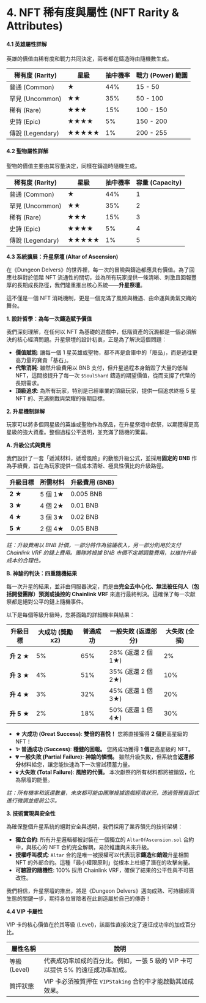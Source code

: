 # 4. NFT 稀有度與屬性 (NFT Rarity & Attributes)

#### **4.1 英雄屬性詳解**

英雄的價值由稀有度和戰力共同決定，兩者都在鑄造時由隨機數生成。

| 稀有度 (Rarity)   | 星級    | 抽中機率 | 戰力 (Power) 範圍 |
| -------------- | ----- | ---- | ------------- |
| 普通 (Common)    | ★     | 44%  | 15 - 50       |
| 罕見 (Uncommon)  | ★★    | 35%  | 50 - 100      |
| 稀有 (Rare)      | ★★★   | 15%  | 100 - 150     |
| 史詩 (Epic)      | ★★★★  | 5%   | 150 - 200     |
| 傳說 (Legendary) | ★★★★★ | 1%   | 200 - 255     |

#### **4.2 聖物屬性詳解**

聖物的價值主要由其容量決定，同樣在鑄造時隨機生成。

| 稀有度 (Rarity)   | 星級    | 抽中機率 | 容量 (Capacity) |
| -------------- | ----- | ---- | ------------- |
| 普通 (Common)    | ★     | 44%  | 1             |
| 罕見 (Uncommon)  | ★★    | 35%  | 2             |
| 稀有 (Rare)      | ★★★   | 15%  | 3             |
| 史詩 (Epic)      | ★★★★  | 5%   | 4             |
| 傳說 (Legendary) | ★★★★★ | 1%   | 5             |

**4.3 系統擴展：升星祭壇 (Altar of Ascension)**

在《Dungeon Delvers》的世界裡，每一次的冒險與鑄造都應具有價值。為了回應社群對於低階 NFT 流通性的關切，並為所有玩家提供一條清晰、刺激且回報豐厚的長期成長路徑，我們隆重推出核心系統——**升星祭壇**。

這不僅是一個 NFT 消耗機制，更是一個充滿了風險與機遇、由命運與勇氣交織的舞台。

**1. 設計哲學：為每一次鑄造賦予價值**

我們深刻理解，在任何以 NFT 為基礎的遊戲中，低階資產的沉澱都是一個必須解決的核心經濟問題。升星祭壇的設計初衷，正是為了解決這個問題：

* **價值賦能**: 讓每一個 1 星英雄或聖物，都不再是倉庫中的「廢品」，而是通往更高力量的寶貴「基石」。
* **代幣消耗**: 雖然升級費用以 BNB 支付，但升星過程本身銷毀了大量的低階 NFT，這間接提升了每一次 `$SoulShard` 鑄造的期望價值，從而支撐了代幣的長期需求。
* **頂級追求**: 為所有玩家，特別是已經畢業的頂級玩家，提供一個追求終極 5 星 NFT 的、充滿挑戰與榮耀的後期目標。

**2. 升星機制詳解**

玩家可以將多個同星級的英雄或聖物作為祭品，在升星祭壇中獻祭，以期獲得更高星級的強大資產。整個過程公平透明，並充滿了隨機的驚喜。

**A. 升級公式與費用**

我們設計了一套「遞減材料，遞增風險」的動態升級公式，並採用**固定的 BNB** 作為手續費，旨在為玩家提供一個成本清晰、極具性價比的升級路徑。

| 升級目標    | 所需材料   | 升級費用 (BNB) |
| ------- | ------ | ---------- |
| **2 ★** | 5 個 1★ | 0.005 BNB  |
| **3 ★** | 4 個 2★ | 0.01 BNB   |
| **4 ★** | 3 個 3★ | 0.02 BNB   |
| **5 ★** | 2 個 4★ | 0.05 BNB   |

_註：升級費用以 BNB 計價，一部分將作為協議收入，另一部分則用於支付 Chainlink VRF 的鏈上費用。團隊將根據 BNB 市價不定期調整費用，以維持升級成本的合理性。_

**B. 神諭的判決：四重隨機結果**

每一次升星的結果，並非由伺服器決定，而是由**完全去中心化、無法被任何人（包括開發團隊）預測或操控的 Chainlink VRF** 來進行最終判決。這確保了每一次獻祭都是絕對公平的鏈上隨機事件。

以下是每個等級升級時，您將面臨的詳細機率與結果：

| 升級目標      | 大成功 (獎勵 x2) | 普通成功 | 一般失敗 (返還部分)     | 大失敗 (全損) |
| --------- | ----------- | ---- | --------------- | -------- |
| **升 2 ★** | 5%          | 65%  | 28% (返還 2 個 1★) | 2%       |
| **升 3 ★** | 4%          | 51%  | 35% (返還 2 個 2★) | 10%      |
| **升 4 ★** | 3%          | 32%  | 45% (返還 1 個 3★) | 20%      |
| **升 5 ★** | 2%          | 18%  | 50% (返還 1 個 4★) | 30%      |

* **⚜️ 大成功 (Great Success)**: **雙倍的喜悅！** 您將直接獲得 **2 個**更高星級的 NFT！
* **✨ 普通成功 (Success)**: **穩健的回報。** 您將成功獲得 **1 個**更高星級的 NFT。
* **💔 一般失敗 (Partial Failure)**: **神諭的憐憫。** 雖然升級失敗，但系統會**返還部分**材料給您，讓您能快速為下一次嘗試積蓄力量。
* **💀 大失敗 (Total Failure)**: **風險的代價。** 本次獻祭的所有材料都將被銷毀，化為祭壇的能量。

_註：所有機率和返還數量，未來都可能由團隊根據遊戲經濟狀況，透過管理員函式進行微調並提前公示。_

**3. 技術實現與安全性**

為確保整個升星系統的絕對安全與透明，我們採用了業界領先的技術架構：

* **獨立合約**: 所有升星邏輯都被封裝在一個獨立的 `AltarOfAscension.sol` 合約中，與核心的 NFT 合約完全解耦，易於維護與未來升級。
* **授權呼叫模式**: `Altar` 合約是唯一被授權可以代表玩家**鑄造**和**銷毀**升星相關 NFT 的外部合約。這種「最小權限原則」從根本上杜絕了潛在的攻擊向量。
* **可驗證的隨機性**: 100% 採用 Chainlink VRF，確保了結果的公平性與不可篡改性。

我們相信，升星祭壇的推出，將是《Dungeon Delvers》邁向成熟、可持續經濟生態的關鍵一步，期待各位冒險者在此創造屬於自己的傳奇！

**4.4 VIP 卡屬性**

VIP 卡的核心價值在於其等級 (Level)，該屬性直接決定了遠征成功率的加成百分比。

| 屬性名稱       | 說明                                            |
| ---------- | --------------------------------------------- |
| 等級 (Level) | 代表成功率加成的百分比。例如，一張 5 級的 VIP 卡可以提供 5% 的遠征成功率加成。 |
| 質押狀態       | VIP 卡必須被質押在 `VIPStaking` 合約中才能啟動其加成效果。        |

